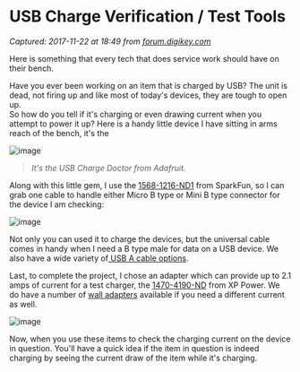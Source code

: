 # USB Charge Verification / Test Tools

_Captured: 2017-11-22 at 18:49 from [forum.digikey.com](https://forum.digikey.com/t/usb-charge-verification-test-tools/672?Wt.z_sm_link=twitterposts&utm_source=twitter&utm_medium=social&utm_campaign=techtips)_

Here is something that every tech that does service work should have on their bench.

Have you ever been working on an item that is charged by USB? The unit is dead, not firing up and like most of today's devices, they are tough to open up.  
So how do you tell if it's charging or even drawing current when you attempt to power it up? Here is a handy little device I have sitting in arms reach of the bench, it's the

![image](https://cdn-enterprise.discourse.org/digikey/uploads/default/original/2X/f/f9223fc2ddd6772b168f6036823e5b4abf91a089.jpg)

> _It's the USB Charge Doctor from Adafruit._

Along with this little gem, I use the [1568-1216-ND1](https://www.digikey.com/product-detail/en/sparkfun-electronics/CAB-12016/1568-1216-ND/5699660) from SparkFun, so I can grab one cable to handle either Micro B type or Mini B type connector for the device I am checking:

![image](https://cdn-enterprise.discourse.org/digikey/uploads/default/original/2X/0/04c760f379e0cb9bedd6db319dd14b514592644b.jpg)

Not only you can used it to charge the devices, but the universal cable comes in handy when I need a B type male for data on a USB device. We also have a wide variety of[ USB A cable options](https://www.digikey.com/short/qtfpv8).

Last, to complete the project, I chose an adapter which can provide up to 2.1 amps of current for a test charger, the [1470-4190-ND](https://www.digikey.com/product-detail/en/xp-power/VEU10US050-US/1470-4190-ND/7401309) from XP Power. We do have a number of [wall adapters](https://www.digikey.com/short/qtfpnc) available if you need a different current as well.

![image](https://cdn-enterprise.discourse.org/digikey/uploads/default/original/2X/8/84fed18158d8bcc88a5ee5d39df417f77085fe9a.jpg)

Now, when you use these items to check the charging current on the device in question. You'll have a quick idea if the item in question is indeed charging by seeing the current draw of the item while it's charging.
